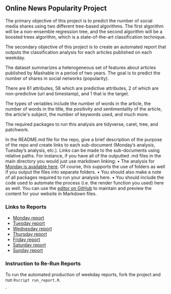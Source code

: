 ## Online News Popularity Project

The primary objective of this project is to predict the number of social media shares using two different tree-based algorithms. The first algorithm will be a non-ensemble regression tree, and the second algorithm will be a boosted trees algorithm, which is a state-of-the-art classification technique.

The secondary objective of this project is to create an automated report that outputs the classification analysis for each articles published on each weekday. 

The dataset summarizes a heterogeneous set of features about articles published by Mashable in a period of two years. The goal is to predict the number of shares in social networks (popularity).

There are 61 attributes, 58 which are predictive attributes, 2 of which are non-predictive (url and timestamp), and 1 that is the target.

The types of veriables include the number of words in the article, the number of words in the title, the positivity and sentimentality of the article, the article's subject, the number of keywords used, and much more.

The required packages to run this analysis are tidyverse, caret, tree, and patchwork.

In the README.md file for the repo, give a brief description of the purpose of the repo and create links to each sub-document (Monday’s analysis, Tuesday’s analysis, etc.). Links can be made to the sub-documents using relative paths. For instance, if you have all of the outputted .md files in the main directory you would just use markdown linking:
• The analysis for [Monday is available here](MondayAnalysis.md).
Of course, this supports the use of folders as well if you output the files into separate folders.
• You should also make a note of all packages required to run your analysis here.
• You should include the code used to automate the process (i.e. the render function you used) here as well.
You can use the [editor on GitHub](https://github.com/kaslemr/Online-News-Popularity/edit/main/README.md) to maintain and preview the content for your website in Markdown files.

### Links to Reports
- [Monday report](monday.md)
- [Tuesday report](tuesday.md)
- [Wednesday report](wednesday.md)
- [Thursday report](thursday.md)
- [Friday report](friday.md)
- [Saturday report](saturday.md)
- [Sunday report](sunday.md)

### Instruction to Re-Run Reports
To run the automated production of weekday reports, fork the project and run `Rscript run_report.R`.

`


